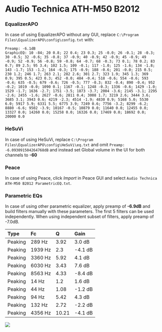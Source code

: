 # Audio Technica ATH-M50 B2012

### EqualizerAPO
In case of using EqualizerAPO without any GUI, replace `C:\Program Files\EqualizerAPO\config\config.txt`
with:
```
Preamp: -6.1dB
GraphicEQ: 10 -84; 20 0.8; 22 0.4; 23 0.3; 25 -0.0; 26 -0.1; 28 -0.3; 30 -0.5; 32 -0.6; 35 -0.8; 37 -0.9; 40 -0.9; 42 -0.9; 45 -0.9; 49 -0.9; 52 -0.9; 56 -0.8; 59 -0.8; 64 -0.7; 68 -0.3; 73 0.1; 78 0.2; 83 0.7; 89 2.5; 95 3.4; 102 1.5; 109 -0.1; 117 -1.0; 125 -1.6; 134 -1.8; 143 -1.7; 153 -1.2; 164 -0.3; 175 -0.9; 188 -0.6; 201 -0.0; 215 0.5; 230 1.2; 246 1.7; 263 2.1; 282 2.6; 301 2.7; 323 1.9; 345 1.3; 369 0.9; 395 0.5; 423 0.3; 452 -0.0; 484 -0.4; 518 -0.6; 554 -0.6; 593 -0.4; 635 -0.5; 679 -0.6; 726 -0.5; 777 -0.3; 832 -0.4; 890 -0.4; 952 -0.2; 1019 -0.0; 1090 0.1; 1167 -0.1; 1248 -0.3; 1336 -0.6; 1429 -1.0; 1529 -1.7; 1636 -2.7; 1751 -3.5; 1873 -3.7; 2004 -3.6; 2145 -3.1; 2295 -2.6; 2455 -1.6; 2627 -0.6; 2811 0.4; 3008 1.7; 3219 2.6; 3444 3.6; 3685 3.1; 3943 0.6; 4219 -2.3; 4514 -1.9; 4830 0.9; 5168 5.0; 5530 6.0; 5917 5.9; 6331 5.5; 6775 3.9; 7249 0.6; 7756 -3.2; 8299 -6.2; 8880 -6.6; 9502 -3.9; 10167 -0.5; 10879 0.0; 11640 0.0; 12455 0.0; 13327 0.0; 14260 0.0; 15258 0.0; 16326 0.0; 17469 0.0; 18692 0.0; 20000 0.0
```

### HeSuVi
In case of using HeSuVi, replace `C:\Program Files\EqualizerAPO\config\HeSuVi\eq.txt` and omit `Preamp:
-6.093091504264768dB` and instead set Global volume in the UI for both channels to **-60**

### Peace
In case of using Peace, click *Import* in Peace GUI and select `Audio Technica ATH-M50 B2012 ParametricEQ.txt`.

### Parametric EQs
In case of using other parametric equalizer, apply preamp of **-6.9dB** and build filters manually
with these parameters. The first 5 filters can be used independently.
When using independent subset of filters, apply preamp of -7.0dB.

| Type    | Fc      |     Q | Gain    |
|:--------|:--------|:------|:--------|
| Peaking | 289 Hz  |  3.92 | 3.0 dB  |
| Peaking | 1939 Hz |  2.3  | -4.1 dB |
| Peaking | 3360 Hz |  5.92 | 4.1 dB  |
| Peaking | 6030 Hz |  3.43 | 7.6 dB  |
| Peaking | 8563 Hz |  4.33 | -8.4 dB |
| Peaking | 14 Hz   |  1.2  | 1.6 dB  |
| Peaking | 44 Hz   |  1.08 | -1.2 dB |
| Peaking | 94 Hz   |  5.42 | 4.3 dB  |
| Peaking | 132 Hz  |  2.72 | -2.2 dB |
| Peaking | 4356 Hz | 10.21 | -4.1 dB |

![](https://raw.githubusercontent.com/jaakkopasanen/AutoEq/master/results/innerfidelity/sbaf-serious/Audio%20Technica%20ATH-M50%20B2012/Audio%20Technica%20ATH-M50%20B2012.png)